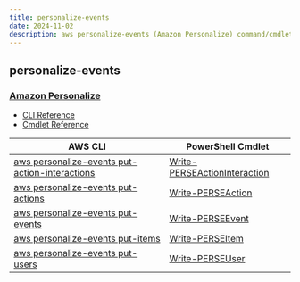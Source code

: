 ```yaml
---
title: personalize-events
date: 2024-11-02
description: aws personalize-events (Amazon Personalize) command/cmdlet list.
---
```


## personalize-events

### [Amazon Personalize](https://aws.amazon.com/personalize/)

* [CLI Reference](https://awscli.amazonaws.com/v2/documentation/api/latest/reference/personalize-events/index.html)
* [Cmdlet Reference](https://docs.aws.amazon.com/powershell/latest/reference/items/Amazon_Personalize_Events_cmdlets.html)

|AWS CLI|PowerShell Cmdlet|
|----|----|
|[aws personalize-events put-action-interactions](https://awscli.amazonaws.com/v2/documentation/api/latest/reference/personalize-events/put-action-interactions.html)|[Write-PERSEActionInteraction](https://docs.aws.amazon.com/powershell/latest/reference/items/Write-PERSEActionInteraction.html)|
|[aws personalize-events put-actions](https://awscli.amazonaws.com/v2/documentation/api/latest/reference/personalize-events/put-actions.html)|[Write-PERSEAction](https://docs.aws.amazon.com/powershell/latest/reference/items/Write-PERSEAction.html)|
|[aws personalize-events put-events](https://awscli.amazonaws.com/v2/documentation/api/latest/reference/personalize-events/put-events.html)|[Write-PERSEEvent](https://docs.aws.amazon.com/powershell/latest/reference/items/Write-PERSEEvent.html)|
|[aws personalize-events put-items](https://awscli.amazonaws.com/v2/documentation/api/latest/reference/personalize-events/put-items.html)|[Write-PERSEItem](https://docs.aws.amazon.com/powershell/latest/reference/items/Write-PERSEItem.html)|
|[aws personalize-events put-users](https://awscli.amazonaws.com/v2/documentation/api/latest/reference/personalize-events/put-users.html)|[Write-PERSEUser](https://docs.aws.amazon.com/powershell/latest/reference/items/Write-PERSEUser.html)|

